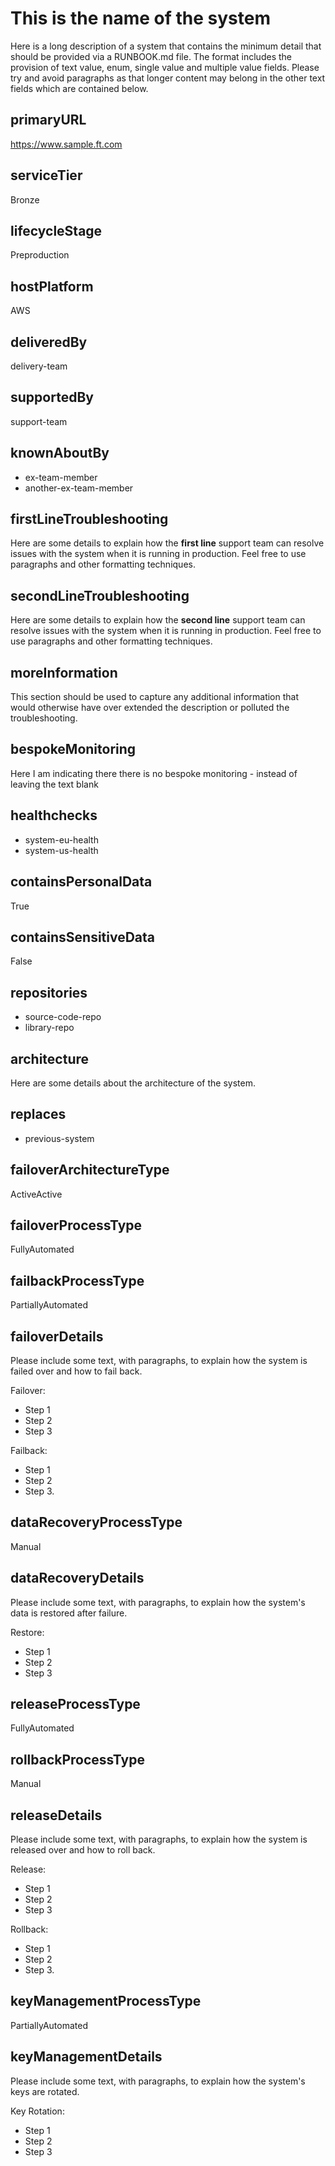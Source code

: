 # This is the name of the system

Here is a long description of a system that contains the minimum detail that should be provided via a RUNBOOK.md file. The format includes the provision of text value, enum, single value and multiple value fields. Please try and avoid paragraphs as that longer content may belong in the other text fields which are contained below.

## primaryURL

https://www.sample.ft.com

## serviceTier

Bronze

## lifecycleStage

Preproduction

## hostPlatform

AWS

## deliveredBy

delivery-team

## supportedBy

support-team

## knownAboutBy

-   ex-team-member
-   another-ex-team-member

## firstLineTroubleshooting

Here are some details to explain how the **first line** support team can resolve issues with the system when it is running in production.
Feel free to use paragraphs and other formatting techniques.

## secondLineTroubleshooting

Here are some details to explain how the **second line** support team can resolve issues with the system when it is running in production.
Feel free to use paragraphs and other formatting techniques.

## moreInformation

This section should be used to capture any additional information that would otherwise have over extended the description or polluted the troubleshooting.

## bespokeMonitoring

Here I am indicating there there is no bespoke monitoring - instead of leaving the text blank

## healthchecks

-   system-eu-health
-   system-us-health

## containsPersonalData

True

## containsSensitiveData

False

## repositories

-   source-code-repo
-   library-repo

## architecture

Here are some details about the architecture of the system.

## replaces

-   previous-system

## failoverArchitectureType

ActiveActive

## failoverProcessType

FullyAutomated

## failbackProcessType

PartiallyAutomated

## failoverDetails

Please include some text, with paragraphs, to explain how the system is failed over and how to fail back.

Failover:

-   Step 1
-   Step 2
-   Step 3

Failback:

-   Step 1
-   Step 2
-   Step 3.

## dataRecoveryProcessType

Manual

## dataRecoveryDetails

Please include some text, with paragraphs, to explain how the system's data is restored after failure.

Restore:

-   Step 1
-   Step 2
-   Step 3

## releaseProcessType

FullyAutomated

## rollbackProcessType

Manual

## releaseDetails

Please include some text, with paragraphs, to explain how the system is released over and how to roll back.

Release:

-   Step 1
-   Step 2
-   Step 3

Rollback:

-   Step 1
-   Step 2
-   Step 3.

## keyManagementProcessType

PartiallyAutomated

## keyManagementDetails

Please include some text, with paragraphs, to explain how the system's keys are rotated.

Key Rotation:

-   Step 1
-   Step 2
-   Step 3
